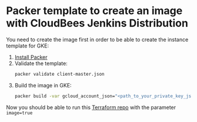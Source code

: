# Packer template to create an image with CloudBees Jenkins Distribution

You need to create the image first in order to be able to create the instance template for GKE:
1. [Install Packer](https://www.packer.io/intro/getting-started/install.html)
2. Validate the template:
   ```bash
   packer validate client-master.json
   ```
3. Build the image in GKE:
   ```bash
   packer build -var gcloud_account_json="<path_to_your_private_key_json_file" -var gcloud_project_id="your_GCP_project"  client-master.json
   ```

Now you should be able to run this [Terraform repo](../README.md) with the parameter `image=true` 